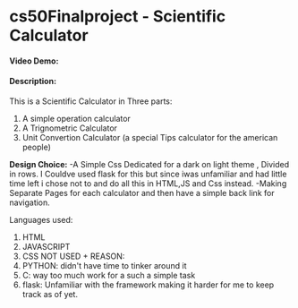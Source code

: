 # cs50Finalproject - Scientific Calculator
#### Video Demo:  <URL HERE>
#### Description:

This is a Scientific Calculator in Three parts:
1. A simple operation calculator
2. A Trignometric Calculator
3. Unit Convertion Calculator (a special Tips calculator for the american people)

**Design Choice:**
-A Simple Css Dedicated for a dark on light theme , Divided in rows. I Couldve used flask for this but since iwas unfamiliar and had little time left i chose not to and do all this in HTML,JS and Css instead.
-Making Separate Pages for each calculator and then have a simple back link for navigation.

Languages used:
1. HTML
2. JAVASCRIPT
3. CSS
NOT USED + REASON:
1. PYTHON: didn't have time to tinker around it
2. C: way too much work for a such a simple task
3. flask: Unfamiliar with the framework making it harder for me to keep track as of yet.
